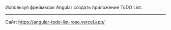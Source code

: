 ﻿Используя фреймворк Angular создать приложение ToDO List.

 _________________________________________________________
 Сайт: https://angular-todo-list-rose.vercel.app/
